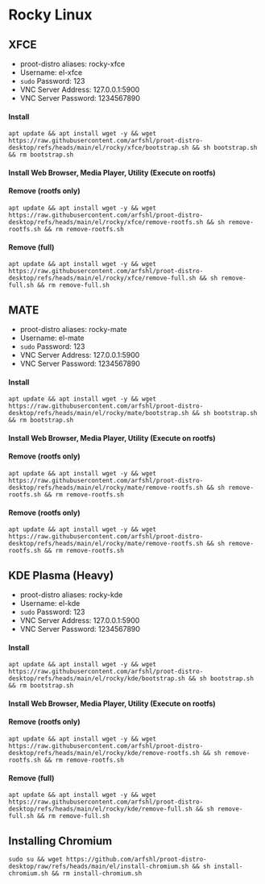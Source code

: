 # Rocky Linux

## XFCE
- proot-distro aliases: rocky-xfce
- Username: el-xfce
- `sudo` Password: 123
- VNC Server Address: 127.0.0.1:5900
- VNC Server Password: 1234567890


#### Install
    apt update && apt install wget -y && wget https://raw.githubusercontent.com/arfshl/proot-distro-desktop/refs/heads/main/el/rocky/xfce/bootstrap.sh && sh bootstrap.sh && rm bootstrap.sh

#### Install Web Browser, Media Player, Utility (Execute on rootfs)
    

#### Remove (rootfs only)
    apt update && apt install wget -y && wget https://raw.githubusercontent.com/arfshl/proot-distro-desktop/refs/heads/main/el/rocky/xfce/remove-rootfs.sh && sh remove-rootfs.sh && rm remove-rootfs.sh
#### Remove (full)
    apt update && apt install wget -y && wget https://raw.githubusercontent.com/arfshl/proot-distro-desktop/refs/heads/main/el/rocky/xfce/remove-full.sh && sh remove-full.sh && rm remove-full.sh    


## MATE
- proot-distro aliases: rocky-mate
- Username: el-mate
- `sudo` Password: 123
- VNC Server Address: 127.0.0.1:5900
- VNC Server Password: 1234567890


#### Install
    apt update && apt install wget -y && wget https://raw.githubusercontent.com/arfshl/proot-distro-desktop/refs/heads/main/el/rocky/mate/bootstrap.sh && sh bootstrap.sh && rm bootstrap.sh

#### Install Web Browser, Media Player, Utility (Execute on rootfs)
    

#### Remove (rootfs only)
    apt update && apt install wget -y && wget https://raw.githubusercontent.com/arfshl/proot-distro-desktop/refs/heads/main/el/rocky/mate/remove-rootfs.sh && sh remove-rootfs.sh && rm remove-rootfs.sh
#### Remove (rootfs only)
    apt update && apt install wget -y && wget https://raw.githubusercontent.com/arfshl/proot-distro-desktop/refs/heads/main/el/rocky/mate/remove-rootfs.sh && sh remove-rootfs.sh && rm remove-rootfs.sh
    

## KDE Plasma (Heavy)
- proot-distro aliases: rocky-kde
- Username: el-kde
- `sudo` Password: 123
- VNC Server Address: 127.0.0.1:5900
- VNC Server Password: 1234567890

#### Install
    apt update && apt install wget -y && wget https://raw.githubusercontent.com/arfshl/proot-distro-desktop/refs/heads/main/el/rocky/kde/bootstrap.sh && sh bootstrap.sh && rm bootstrap.sh

#### Install Web Browser, Media Player, Utility (Execute on rootfs)
    

#### Remove (rootfs only)
    apt update && apt install wget -y && wget https://raw.githubusercontent.com/arfshl/proot-distro-desktop/refs/heads/main/el/rocky/kde/remove-rootfs.sh && sh remove-rootfs.sh && rm remove-rootfs.sh
#### Remove (full)
    apt update && apt install wget -y && wget https://raw.githubusercontent.com/arfshl/proot-distro-desktop/refs/heads/main/el/rocky/kde/remove-full.sh && sh remove-full.sh && rm remove-full.sh

## Installing Chromium
    sudo su && wget https://github.com/arfshl/proot-distro-desktop/raw/refs/heads/main/el/install-chromium.sh && sh install-chromium.sh && rm install-chromium.sh
